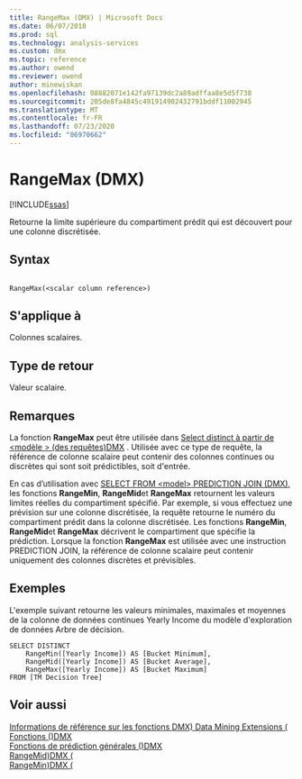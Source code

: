 ```yaml
---
title: RangeMax (DMX) | Microsoft Docs
ms.date: 06/07/2018
ms.prod: sql
ms.technology: analysis-services
ms.custom: dmx
ms.topic: reference
ms.author: owend
ms.reviewer: owend
author: minewiskan
ms.openlocfilehash: 08882071e142fa97139dc2a89adffaa8e5d5f738
ms.sourcegitcommit: 205de8fa4845c491914902432791bddf11002945
ms.translationtype: MT
ms.contentlocale: fr-FR
ms.lasthandoff: 07/23/2020
ms.locfileid: "86970662"
---
```

# <a name="rangemax-dmx"></a>RangeMax (DMX)
[!INCLUDE[ssas](../includes/applies-to-version/ssas.md)]

  Retourne la limite supérieure du compartiment prédit qui est découvert pour une colonne discrétisée.  
  
## <a name="syntax"></a>Syntax  
  
```  
  
RangeMax(<scalar column reference>)  
```  
  
## <a name="applies-to"></a>S'applique à  
 Colonnes scalaires.  
  
## <a name="return-type"></a>Type de retour  
 Valeur scalaire.  
  
## <a name="remarks"></a>Remarques  
 La fonction **RangeMax** peut être utilisée dans [Select distinct à partir de &#60;modèle &#62; &#40;des requêtes&#41;DMX](../dmx/select-distinct-from-model-dmx.md) . Utilisée avec ce type de requête, la référence de colonne scalaire peut contenir des colonnes continues ou discrètes qui sont soit prédictibles, soit d'entrée.  
  
 En cas d’utilisation avec [SELECT FROM &#60;model&#62; PREDICTION JOIN &#40;DMX&#41;](../dmx/select-from-model-prediction-join-dmx.md), les fonctions **RangeMin**, **RangeMid**et **RangeMax** retournent les valeurs limites réelles du compartiment spécifié. Par exemple, si vous effectuez une prévision sur une colonne discrétisée, la requête retourne le numéro du compartiment prédit dans la colonne discrétisée. Les fonctions **RangeMin**, **RangeMid**et **RangeMax** décrivent le compartiment que spécifie la prédiction. Lorsque la fonction **RangeMax** est utilisée avec une instruction PREDICTION JOIN, la référence de colonne scalaire peut contenir uniquement des colonnes discrètes et prévisibles.  
  
## <a name="examples"></a>Exemples  
 L'exemple suivant retourne les valeurs minimales, maximales et moyennes de la colonne de données continues Yearly Income du modèle d'exploration de données Arbre de décision.  
  
```  
SELECT DISTINCT   
    RangeMin([Yearly Income]) AS [Bucket Minimum],  
    RangeMid([Yearly Income]) AS [Bucket Average],   
    RangeMax([Yearly Income]) AS [Bucket Maximum]  
FROM [TM Decision Tree]  
```  
  
## <a name="see-also"></a>Voir aussi  
 [Informations de référence sur les fonctions DMX&#41; Data Mining Extensions &#40;](../dmx/data-mining-extensions-dmx-function-reference.md)   
 [Fonctions &#40;&#41;DMX](../dmx/functions-dmx.md)   
 [Fonctions de prédiction générales &#40;&#41;DMX](../dmx/general-prediction-functions-dmx.md)   
 [RangeMid&#41;DMX &#40;](../dmx/rangemid-dmx.md)   
 [RangeMin&#41;DMX &#40;](../dmx/rangemin-dmx.md)  
  
  
